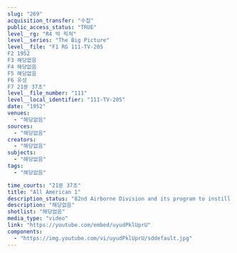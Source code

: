 ```yaml
---
slug: "269"
acquisition_transfer: "수집"
public_access_status: "TRUE"
level__rg: "R4 빅 픽쳐"
level__series: "The Big Picture"
level__file: "F1 RG 111-TV-205
F2 1952
F3 해당없음
F4 해당없음
F5 해당없음
F6 유성
F7 21분 37초"
level__file_number: "111"
level__local_identifier: "111-TV-205"
date: "1952"
venues: 
  - "해당없음"
sources: 
  - "해당없음"
creators: 
  - "해당없음"
subjects: 
  - "해당없음"
tags: 
  - "해당없음"

time_courts: "21분 37초"
title: "All American 1"
description_status: "82nd Airborne Division and its program to instill esprit de corps in present-day troopers."
description: "해당없음"
shotlist: "해당없음"
media_type: "video"
link: "https://youtube.com/embed/uyudPklUprU"
components: 
  - "https://img.youtube.com/vi/uyudPklUprU/sddefault.jpg"
---
```

